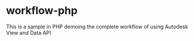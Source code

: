workflow-php
============

This is a sample in PHP demoing the complete workflow of using Autodesk View and Data API
